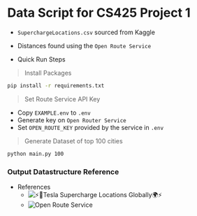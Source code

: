 # Data Script for CS425 Project 1


- `SuperchargeLocations.csv` sourced from Kaggle
- Distances found using the `Open Route Service`
 
- Quick Run Steps
> Install Packages
```bash
pip install -r requirements.txt
```
> Set Route Service API Key
- Copy `EXAMPLE.env` to `.env`
- Generate key on `Open Router Service`
- Set `OPEN_ROUTE_KEY` provided by the service in `.env`

> Generate Dataset of top 100 cities 
```bash
python main.py 100
```

### Output Datastructure Reference

- References
    - ![⚡🚗Tesla Supercharge Locations Globally🌍⚡](https://www.kaggle.com/datasets/omarsobhy14/supercharge-locations)
    - ![Open Route Service](https://openrouteservice.org)
